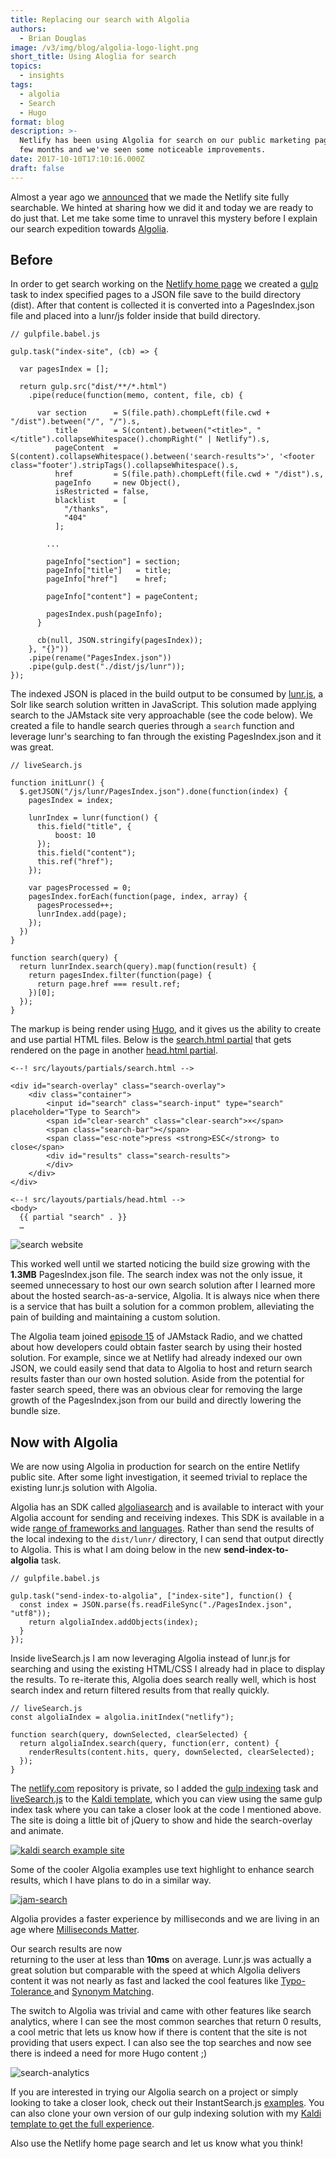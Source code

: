 ```yaml
---
title: Replacing our search with Algolia
authors:
  - Brian Douglas
image: /v3/img/blog/algolia-logo-light.png
short_title: Using Aloglia for search
topics:
  - insights
tags:
  - algolia
  - Search
  - Hugo
format: blog
description: >-
  Netlify has been using Algolia for search on our public marketing page for a
  few months and we've seen some noticeable improvements.
date: 2017-10-10T17:10:16.000Z
draft: false
---
```

Almost a year ago we [announced](/blog/2016/09/22/making-netlifys-website-fully-searchable/) that we made the Netlify site fully searchable. We hinted at sharing how we did it and today we are ready to do just that. Let me take some time to unravel this mystery before I explain our search expedition towards [Algolia](https://www.algolia.com/).

## Before

In order to get search working on the [Netlify home page](https://www.netlify.com) we created a [gulp](https://gulpjs.com/) task to index specified pages to a JSON file save to the build directory (dist). After that content is collected it is converted into a PagesIndex.json file and placed into a lunr/js folder inside that build directory.

```
// gulpfile.babel.js

gulp.task("index-site", (cb) => {

  var pagesIndex = [];

  return gulp.src("dist/**/*.html")
    .pipe(reduce(function(memo, content, file, cb) {

      var section      = S(file.path).chompLeft(file.cwd + "/dist").between("/", "/").s,
          title        = S(content).between("<title>", "</title").collapseWhitespace().chompRight(" | Netlify").s,
          pageContent  = S(content).collapseWhitespace().between('search-results">', '<footer class="footer').stripTags().collapseWhitespace().s,
          href         = S(file.path).chompLeft(file.cwd + "/dist").s,
          pageInfo     = new Object(),
          isRestricted = false,
          blacklist    = [
            "/thanks",
            "404"
          ];

        ...

        pageInfo["section"] = section;
        pageInfo["title"]   = title;
        pageInfo["href"]    = href;

        pageInfo["content"] = pageContent;

        pagesIndex.push(pageInfo);
      }

      cb(null, JSON.stringify(pagesIndex));
    }, "{}"))
    .pipe(rename("PagesIndex.json"))
    .pipe(gulp.dest("./dist/js/lunr"));
});
```

The indexed JSON is placed in the build output to be consumed by [lunr.js](https://lunrjs.com/), a Solr like search solution written in JavaScript. This solution made applying search to the JAMstack site very approachable (see the code below). We created a file to handle search queries through a `search` function and leverage lunr's searching to fan through the existing PagesIndex.json and it was great.

```
// liveSearch.js

function initLunr() {
  $.getJSON("/js/lunr/PagesIndex.json").done(function(index) {
    pagesIndex = index;

    lunrIndex = lunr(function() {
      this.field("title", {
          boost: 10
      });
      this.field("content");
      this.ref("href");
    });

    var pagesProcessed = 0;
    pagesIndex.forEach(function(page, index, array) {
      pagesProcessed++;
      lunrIndex.add(page);
    });
  })
}

function search(query) {
  return lunrIndex.search(query).map(function(result) {
    return pagesIndex.filter(function(page) {
      return page.href === result.ref;
    })[0];
  });
}
```

The markup is being render using  [Hugo](http://gohugo.io/), and it gives us the ability to create and use partial HTML files. Below is the [search.html partial](https://github.com/bdougie/kaldi-hugo-search-template/blob/master/site/layouts/partials/search.html) that gets rendered on the page in another [head.html partial](https://github.com/bdougie/kaldi-hugo-search-template/blob/master/site/layouts/partials/head.html#L23).

```
<--! src/layouts/partials/search.html -->

<div id="search-overlay" class="search-overlay">
	<div class="container">
		<input id="search" class="search-input" type="search" placeholder="Type to Search">
		<span id="clear-search" class="clear-search">×</span>
		<span class="search-bar"></span>
		<span class="esc-note">press <strong>ESC</strong> to close</span>
		<div id="results" class="search-results">
		</div>
	</div>
</div>

<--! src/layouts/partials/head.html -->
<body>
  {{ partial "search" . }}
  …
```

![search website](/v3/img/blog/search-website.gif)

This worked well until we started noticing the build size growing with the **1.3MB** PagesIndex.json file. The search index was not the only issue, it seemed unnecessary to host our own search solution after I learned more about the hosted search-as-a-service, Algolia. It is always nice when there is a service that has built a solution for a common problem, alleviating the pain of building and maintaining a custom solution.

The Algolia team joined [episode 15](/blog/2017/06/27/the-out-of-box-search-experience/) of JAMstack Radio, and we chatted about how developers could obtain faster search by using their hosted solution. For example, since we at Netlify had already indexed our own JSON, we could easily send that data to Algolia to host and return search results faster than our own hosted solution. Aside from the potential for faster search speed, there was an obvious clear for removing the large growth of the PagesIndex.json from our build and directly lowering the bundle size.

## Now with Algolia

We are now using Algolia in production for search on the entire Netlify public site. After some light investigation, it seemed trivial to replace the existing lunr.js solution with Algolia.

Algolia has an SDK called [algoliasearch](https://www.npmjs.com/package/algoliasearch) and is available to interact with your Algolia account for sending and receiving indexes. This SDK is available in a wide [range of frameworks and languages](https://www.algolia.com/integrations). Rather than send the results of the local indexing to the `dist/lunr/` directory, I can send that output directly to Algolia. This is what I am doing below in the new **send-index-to-algolia** task.

```
// gulpfile.babel.js

gulp.task("send-index-to-algolia", ["index-site"], function() {
  const index = JSON.parse(fs.readFileSync("./PagesIndex.json", "utf8"));
    return algoliaIndex.addObjects(index);
  }
});
```

Inside liveSearch.js I am now leveraging Algolia instead of lunr.js for searching and using the existing HTML/CSS I already had in place to display the results. To re-iterate this, Algolia does search really well, which is host search index and return filtered results from that really quickly.

```
// liveSearch.js
const algoliaIndex = algolia.initIndex("netlify");

function search(query, downSelected, clearSelected) {
  return algoliaIndex.search(query, function(err, content) {
    renderResults(content.hits, query, downSelected, clearSelected);
  });
}
```

The [netlify.com](https://www.netlify.com/) repository is private, so I added the [gulp indexing](https://github.com/bdougie/kaldi-hugo-search-template/blob/6a5230f9b81e1f876bc41973678b0691f61ab8d1/gulpfile.babel.js#L125-L184) task and [liveSearch.js](https://github.com/bdougie/kaldi-hugo-search-template/blob/master/site/static/js/liveSearch.js) to the [Kaldi template](https://kaldi-algolia.netlify.com/), which you can view using the same gulp index task where you can take a closer look at the code I mentioned above. The site is doing a little bit of jQuery to show and hide the search-overlay and animate.

[![kaldi search example site](/v3/img/blog/kaldi-search.gif)](https://kaldi-algolia.netlify.com/)

Some of the cooler AlgoIia examples use text highlight to enhance search results, which I have plans to do in a similar way.

[![jam-search](/v3/img/blog/jam-search.gif)](https://community.algolia.com/instantsearch.js/examples/media/)

Algolia provides a faster experience by milliseconds and we are living in an age where [Milliseconds Matter](https://blog.algolia.com/). 

Our search results are now returning to the user at less than **10ms** on average. Lunr.js was actually a great solution but comparable with the speed at which Algolia delivers content it was not nearly as fast and lacked the cool features like [Typo-Tolerance ](https://www.algolia.com/doc/guides/textual-relevance/typo-tolerance/)and [Synonym Matching](https://www.algolia.com/doc/guides/textual-relevance/synonyms/).

The switch to Algolia was trivial and came with other features like search analytics, where I can see the most common searches that return 0 results, a cool metric that lets us know how if there is content that the site is not providing that users expect. I can also see the top searches and now see there is indeed a need for more Hugo content ;)

![search-analytics](/v3/img/blog/search-analytics.png)

If you are interested in trying our Algolia search on a project or simply looking to take a closer look, check out their InstantSearch.js [examples](https://community.algolia.com/instantsearch.js/examples/). You can also clone your own version of our gulp indexing solution with my [Kaldi template to get the full experience](https://app.netlify.com/start/deploy?repository=https://github.com/bdougie/kaldi-hugo-search-template).

Also use the Netlify home page search and let us know what you think!
